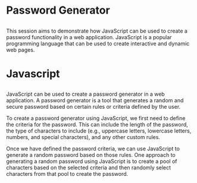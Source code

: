 # Password Generator 
## 
This session aims to demonstrate how JavaScript can be used to create a password functionality in a web application. JavaScript is a popular programming language that can be used to create interactive and dynamic web pages.

# Javascript 
## 
JavaScript can be used to create a password generator in a web application. A password generator is a tool that generates a random and secure password based on certain rules or criteria defined by the user.

To create a password generator using JavaScript, we first need to define the criteria for the password. This can include the length of the password, the type of characters to include (e.g., uppercase letters, lowercase letters, numbers, and special characters), and any other custom rules.

Once we have defined the password criteria, we can use JavaScript to generate a random password based on those rules. One approach to generating a random password using JavaScript is to create a pool of characters based on the selected criteria and then randomly select characters from that pool to create the password.